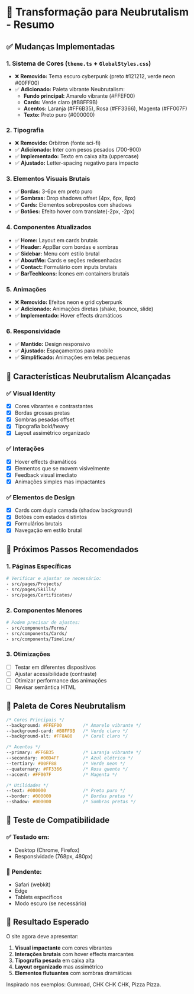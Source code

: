 # 🎨 Transformação para Neubrutalism - Resumo

## ✅ Mudanças Implementadas

### 1. **Sistema de Cores** (`theme.ts` + `GlobalStyles.css`)
- ❌ **Removido:** Tema escuro cyberpunk (preto #121212, verde neon #00FF00)  
- ✅ **Adicionado:** Paleta vibrante Neubrutalism:
  - **Fundo principal:** Amarelo vibrante (#FFEF00)
  - **Cards:** Verde claro (#B8FF9B)
  - **Acentos:** Laranja (#FF6B35), Rosa (#FF3366), Magenta (#FF007F)
  - **Texto:** Preto puro (#000000)

### 2. **Tipografia**
- ❌ **Removido:** Orbitron (fonte sci-fi)
- ✅ **Adicionado:** Inter com pesos pesados (700-900)
- ✅ **Implementado:** Texto em caixa alta (uppercase)
- ✅ **Ajustado:** Letter-spacing negativo para impacto

### 3. **Elementos Visuais Brutais**
- ✅ **Bordas:** 3-6px em preto puro
- ✅ **Sombras:** Drop shadows offset (4px, 6px, 8px)
- ✅ **Cards:** Elementos sobrepostos com shadows
- ✅ **Botões:** Efeito hover com translate(-2px, -2px)

### 4. **Componentes Atualizados**
- ✅ **Home:** Layout em cards brutais
- ✅ **Header:** AppBar com bordas e sombras
- ✅ **Sidebar:** Menu com estilo brutal
- ✅ **AboutMe:** Cards e seções redesenhadas
- ✅ **Contact:** Formulário com inputs brutais
- ✅ **BarTechIcons:** Ícones em containers brutais

### 5. **Animações**
- ❌ **Removido:** Efeitos neon e grid cyberpunk
- ✅ **Adicionado:** Animações diretas (shake, bounce, slide)
- ✅ **Implementado:** Hover effects dramáticos

### 6. **Responsividade**
- ✅ **Mantido:** Design responsivo
- ✅ **Ajustado:** Espaçamentos para mobile
- ✅ **Simplificado:** Animações em telas pequenas

## 🎯 Características Neubrutalism Alcançadas

### ✅ **Visual Identity**
- [x] Cores vibrantes e contrastantes
- [x] Bordas grossas pretas
- [x] Sombras pesadas offset
- [x] Tipografia bold/heavy
- [x] Layout assimétrico organizado

### ✅ **Interações**
- [x] Hover effects dramáticos
- [x] Elementos que se movem visivelmente
- [x] Feedback visual imediato
- [x] Animações simples mas impactantes

### ✅ **Elementos de Design**
- [x] Cards com dupla camada (shadow background)
- [x] Botões com estados distintos
- [x] Formulários brutais
- [x] Navegação em estilo brutal

## 🚀 Próximos Passos Recomendados

### 1. **Páginas Específicas**
```bash
# Verificar e ajustar se necessário:
- src/pages/Projects/
- src/pages/Skills/
- src/pages/Certificates/
```

### 2. **Componentes Menores**
```bash
# Podem precisar de ajustes:
- src/components/Forms/
- src/components/Cards/
- src/components/Timeline/
```

### 3. **Otimizações**
- [ ] Testar em diferentes dispositivos
- [ ] Ajustar acessibilidade (contraste)
- [ ] Otimizar performance das animações
- [ ] Revisar semântica HTML

## 🎨 Paleta de Cores Neubrutalism

```css
/* Cores Principais */
--background: #FFEF00        /* Amarelo vibrante */
--background-card: #B8FF9B   /* Verde claro */
--background-alt: #FF8A80    /* Coral claro */

/* Acentos */
--primary: #FF6B35           /* Laranja vibrante */
--secondary: #00D4FF         /* Azul elétrico */
--tertiary: #00FF88          /* Verde neon */
--quaternary: #FF3366        /* Rosa quente */
--accent: #FF007F            /* Magenta */

/* Utilidades */
--text: #000000              /* Preto puro */
--border: #000000            /* Bordas pretas */
--shadow: #000000            /* Sombras pretas */
```

## 📱 Teste de Compatibilidade

### ✅ **Testado em:**
- Desktop (Chrome, Firefox)
- Responsividade (768px, 480px)

### 🔄 **Pendente:**
- Safari (webkit)
- Edge
- Tablets específicos
- Modo escuro (se necessário)

## 🎯 Resultado Esperado

O site agora deve apresentar:
1. **Visual impactante** com cores vibrantes
2. **Interações brutais** com hover effects marcantes  
3. **Tipografia pesada** em caixa alta
4. **Layout organizado** mas assimétrico
5. **Elementos flutuantes** com sombras dramáticas

Inspirado nos exemplos: Gumroad, CHK CHK CHK, Pizza Pizza.
